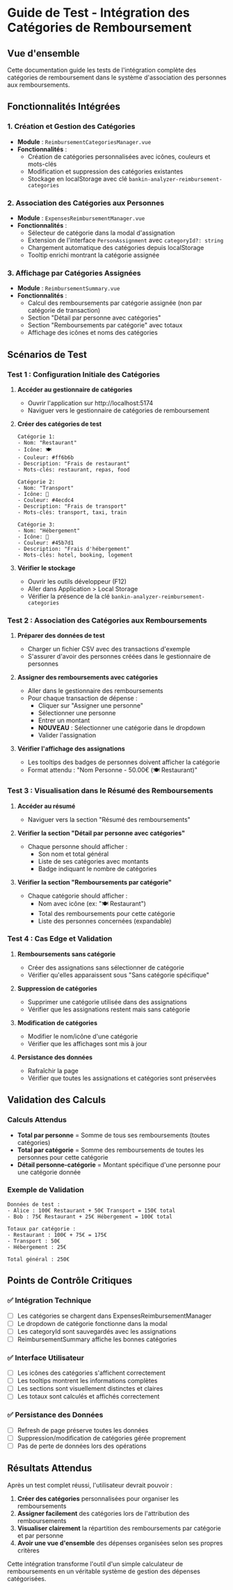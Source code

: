 # Guide de Test - Intégration des Catégories de Remboursement

## Vue d'ensemble

Cette documentation guide les tests de l'intégration complète des catégories de remboursement dans
le système d'association des personnes aux remboursements.

## Fonctionnalités Intégrées

### 1. Création et Gestion des Catégories

- **Module** : `ReimbursementCategoriesManager.vue`
- **Fonctionnalités** :
  - Création de catégories personnalisées avec icônes, couleurs et mots-clés
  - Modification et suppression des catégories existantes
  - Stockage en localStorage avec clé `bankin-analyzer-reimbursement-categories`

### 2. Association des Catégories aux Personnes

- **Module** : `ExpensesReimbursementManager.vue`
- **Fonctionnalités** :
  - Sélecteur de catégorie dans la modal d'assignation
  - Extension de l'interface `PersonAssignment` avec `categoryId?: string`
  - Chargement automatique des catégories depuis localStorage
  - Tooltip enrichi montrant la catégorie assignée

### 3. Affichage par Catégories Assignées

- **Module** : `ReimbursementSummary.vue`
- **Fonctionnalités** :
  - Calcul des remboursements par catégorie assignée (non par catégorie de transaction)
  - Section "Détail par personne avec catégories"
  - Section "Remboursements par catégorie" avec totaux
  - Affichage des icônes et noms des catégories

## Scénarios de Test

### Test 1 : Configuration Initiale des Catégories

1. **Accéder au gestionnaire de catégories**

   - Ouvrir l'application sur http://localhost:5174
   - Naviguer vers le gestionnaire de catégories de remboursement

2. **Créer des catégories de test**

   ```
   Catégorie 1:
   - Nom: "Restaurant"
   - Icône: 🍽️
   - Couleur: #ff6b6b
   - Description: "Frais de restaurant"
   - Mots-clés: restaurant, repas, food

   Catégorie 2:
   - Nom: "Transport"
   - Icône: 🚗
   - Couleur: #4ecdc4
   - Description: "Frais de transport"
   - Mots-clés: transport, taxi, train

   Catégorie 3:
   - Nom: "Hébergement"
   - Icône: 🏨
   - Couleur: #45b7d1
   - Description: "Frais d'hébergement"
   - Mots-clés: hotel, booking, logement
   ```

3. **Vérifier le stockage**
   - Ouvrir les outils développeur (F12)
   - Aller dans Application > Local Storage
   - Vérifier la présence de la clé `bankin-analyzer-reimbursement-categories`

### Test 2 : Association des Catégories aux Remboursements

1. **Préparer des données de test**

   - Charger un fichier CSV avec des transactions d'exemple
   - S'assurer d'avoir des personnes créées dans le gestionnaire de personnes

2. **Assigner des remboursements avec catégories**

   - Aller dans le gestionnaire des remboursements
   - Pour chaque transaction de dépense :
     - Cliquer sur "Assigner une personne"
     - Sélectionner une personne
     - Entrer un montant
     - **NOUVEAU** : Sélectionner une catégorie dans le dropdown
     - Valider l'assignation

3. **Vérifier l'affichage des assignations**
   - Les tooltips des badges de personnes doivent afficher la catégorie
   - Format attendu : "Nom Personne - 50.00€ (🍽️ Restaurant)"

### Test 3 : Visualisation dans le Résumé des Remboursements

1. **Accéder au résumé**

   - Naviguer vers la section "Résumé des remboursements"

2. **Vérifier la section "Détail par personne avec catégories"**

   - Chaque personne should afficher :
     - Son nom et total général
     - Liste de ses catégories avec montants
     - Badge indiquant le nombre de catégories

3. **Vérifier la section "Remboursements par catégorie"**
   - Chaque catégorie should afficher :
     - Nom avec icône (ex: "🍽️ Restaurant")
     - Total des remboursements pour cette catégorie
     - Liste des personnes concernées (expandable)

### Test 4 : Cas Edge et Validation

1. **Remboursements sans catégorie**

   - Créer des assignations sans sélectionner de catégorie
   - Vérifier qu'elles apparaissent sous "Sans catégorie spécifique"

2. **Suppression de catégories**

   - Supprimer une catégorie utilisée dans des assignations
   - Vérifier que les assignations restent mais sans catégorie

3. **Modification de catégories**

   - Modifier le nom/icône d'une catégorie
   - Vérifier que les affichages sont mis à jour

4. **Persistance des données**
   - Rafraîchir la page
   - Vérifier que toutes les assignations et catégories sont préservées

## Validation des Calculs

### Calculs Attendus

- **Total par personne** = Somme de tous ses remboursements (toutes catégories)
- **Total par catégorie** = Somme des remboursements de toutes les personnes pour cette catégorie
- **Détail personne-catégorie** = Montant spécifique d'une personne pour une catégorie donnée

### Exemple de Validation

```
Données de test :
- Alice : 100€ Restaurant + 50€ Transport = 150€ total
- Bob : 75€ Restaurant + 25€ Hébergement = 100€ total

Totaux par catégorie :
- Restaurant : 100€ + 75€ = 175€
- Transport : 50€
- Hébergement : 25€

Total général : 250€
```

## Points de Contrôle Critiques

### ✅ Intégration Technique

- [ ] Les catégories se chargent dans ExpensesReimbursementManager
- [ ] Le dropdown de catégorie fonctionne dans la modal
- [ ] Les categoryId sont sauvegardés avec les assignations
- [ ] ReimbursementSummary affiche les bonnes catégories

### ✅ Interface Utilisateur

- [ ] Les icônes des catégories s'affichent correctement
- [ ] Les tooltips montrent les informations complètes
- [ ] Les sections sont visuellement distinctes et claires
- [ ] Les totaux sont calculés et affichés correctement

### ✅ Persistance des Données

- [ ] Refresh de page préserve toutes les données
- [ ] Suppression/modification de catégories gérée proprement
- [ ] Pas de perte de données lors des opérations

## Résultats Attendus

Après un test complet réussi, l'utilisateur devrait pouvoir :

1. **Créer des catégories** personnalisées pour organiser les remboursements
2. **Assigner facilement** des catégories lors de l'attribution des remboursements
3. **Visualiser clairement** la répartition des remboursements par catégorie et par personne
4. **Avoir une vue d'ensemble** des dépenses organisées selon ses propres critères

Cette intégration transforme l'outil d'un simple calculateur de remboursements en un véritable
système de gestion des dépenses catégorisées.
